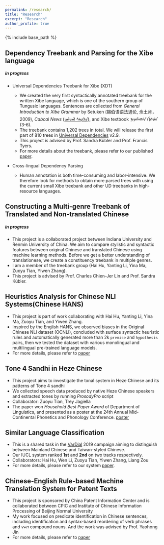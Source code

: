 ```yaml
---
permalink: /research/
title: "Research"
excerpt: "Research"
author_profile: true
---
```


{% include base_path %}



Dependency Treebank and Parsing for the Xibe language <h5>_in progress_</h5>
-----

* Universal Dependencies Treebank for Xibe (XDT)
	* We created the very first syntactically annotated treebank for the written Xibe language, which is one of the southern group of Tungusic languages. Sentences are collected from _General Introduction to Xibe Grammar_ by Setuken (锡伯语语法通论, 佘土肯，2009), _Cabcal News_ ([ᠴᠠᠯᠴᠠᠯ ᠰᡝᠷᡣᡞᠨ](https://en.wikipedia.org/wiki/Qapqal_News)), and Xibe textbook _ᠨᡞᠶᠠᠮᠠᡢᡤᠠ ᡤᡞᠰᡠᠨ_ (3-6). 
	* The treebank contains 1,202 trees in total. We will release the first part of 810 trees in [Universal Dependencies](https://universaldependencies.org/) v2.9.
	* This project is advised by Prof. Sandra Kübler and Prof. Francis Tyers.
	* For more details about the treebank, please refer to our published [paper](https://aclanthology.org/2020.udw-1.23.pdf).
	

* Cross-lingual Dependency Parsing
	* Human annotation is both time-consuming and labor-intensive. We therefore look for methods to obtain more parsed trees with using the current small Xibe treebank and other UD treebanks in high-resource languages.
	

Constructing a Multi-genre Treebank of Translated and Non-translated Chinese <h5>_in progress_</h5>
-----
* This project is a collaborated project between Indiana University and Renmin University of China. We aim to compare stylistic and syntactic features between original Chinese and translated Chinese using machine learning methods. Before we get a better understanding of translationese, we create a constituency treebank in multiple genres.
* I am a member of the treebank group (Hai Hu, Yanting Li, Yina Ma, Zuoyu Tian, Yiwen Zhang).
* This project is advised by Prof. Charles Chien-Jer Lin and Prof. Sandra Kübler.


Heuristics Analysis for Chinese NLI Systems(Chinese HANS)
-----
* This project is part of work collaborating with Hai Hu, Yanting Li, Yina Ma, Zuoyu Tian, and Yiwen Zhang. 
* Inspired by the English HANS, we observed biases in the Original Chinese NLI dataset (OCNLI), concluded with surface syntactic heuristic rules and automatically generated more than 2k `premise` and `hypothesis` pairs, then we tested the dataset with various monolingual and multilingual pre-trained language models. 
* For more details, please refer to [paper](https://arxiv.org/pdf/2106.03983.pdf)

Tone 4 Sandhi in Heze Chinese
-----
* This project aims to investigate the tonal system in Heze Chinese and its patterns of Tone 4 sandhi
* We collected speech data produced by native Heze Chinese speakers and extracted tones by running _ProsodyPro_ script
* Collaborator: Zuoyu Tian, Trey Jagiella
* The paper won _Household Best Paper Award_ of Department of Linguistics, and presented as a poster at the 24th Annual Mid-Continental Phonetics and Phonology Conference. [poster](https://www.researchgate.net/publication/337719636_TONE_4_SANDHI_IN_HEZE_CHINESE_TONE_4_SANDHI_IN_HEZE_CHINESE?channel=doi&linkId=5de6a4fc299bf10bc33d4efd&showFulltext=true)
	
Similar Language Classification
-----
* This is a shared task in the [VarDial](https://sites.google.com/view/vardial2019/campaign?authuser=0) 2019 campaign aiming to distinguish between Mainland Chinese and Taiwan-styled Chinese. 
* Our IUCL system ranked **1st** and **2nd** on two tracks respectively. 
* Collaborators: Hai Hu, Wen Li, Zuoyu Tian, Yiwen Zhang, Liang Zou
* For more details, please refer to our system [paper](http://web.science.mq.edu.au/~smalmasi/vardial6/pdf/W19-1417.pdf).


Chinese-English Rule-based Machine Translation System for Patent Texts
-----
* This project is sponsored by China Patent Information Center and is collaborated between CPIC and Institute of Chinese Information Processing of Beijing Normal University
* My work focused on predicate identification in Chinese sentences, including identification and syntax-based reordering of verb phrases and _v+n_ compound nouns. And the work was advised by Prof. Yaohong Jin
* For more details, please refer to [paper](https://ieeexplore.ieee.org/stamp/stamp.jsp?arnumber=6664632&casa_token=R55AgvuiX1oAAAAA:tpluD0pFSx9RSo9DCYzK6wX-KQ9cxmlTETGgFYUyPmMX5EK0rIt26xoZL5aawzihbEXZG1OZZQ&tag=1)


	







